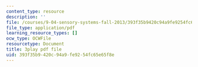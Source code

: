 ```yaml
---
content_type: resource
description: ''
file: /courses/9-04-sensory-systems-fall-2013/393f35b9420c94a9fe9254fc65e65f8e_ly5LmLte50.pdf
file_type: application/pdf
learning_resource_types: []
ocw_type: OCWFile
resourcetype: Document
title: 3play pdf file
uid: 393f35b9-420c-94a9-fe92-54fc65e65f8e
---
```

